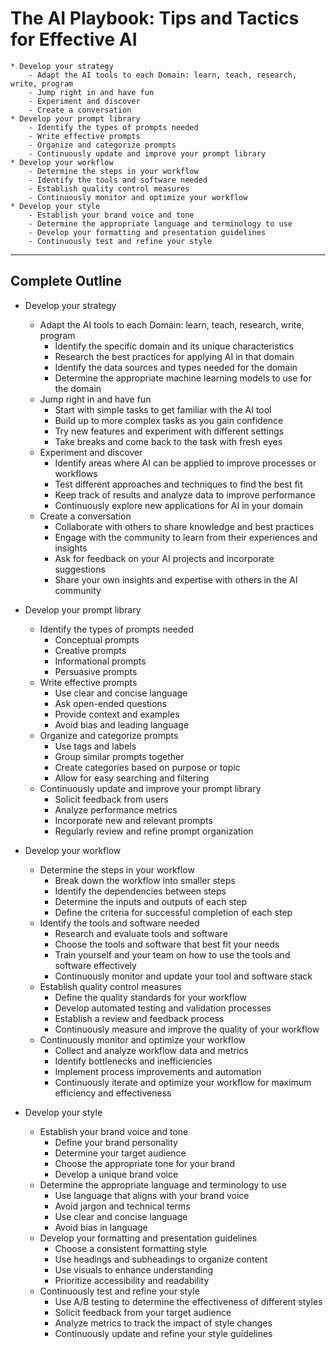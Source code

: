 # The AI Playbook: Tips and Tactics for Effective AI

    * Develop your strategy
        - Adapt the AI tools to each Domain: learn, teach, research, write, program
        - Jump right in and have fun
        - Experiment and discover
        - Create a conversation
    * Develop your prompt library
        - Identify the types of prompts needed
        - Write effective prompts
        - Organize and categorize prompts
        - Continuously update and improve your prompt library
    * Develop your workflow
        - Determine the steps in your workflow
        - Identify the tools and software needed
        - Establish quality control measures
        - Continuously monitor and optimize your workflow
    * Develop your style
        - Establish your brand voice and tone
        - Determine the appropriate language and terminology to use
        - Develop your formatting and presentation guidelines
        - Continuously test and refine your style

---

## Complete Outline

* Develop your strategy
    - Adapt the AI tools to each Domain: learn, teach, research, write, program
        + Identify the specific domain and its unique characteristics
        + Research the best practices for applying AI in that domain
        + Identify the data sources and types needed for the domain
        + Determine the appropriate machine learning models to use for the domain
    - Jump right in and have fun
        + Start with simple tasks to get familiar with the AI tool
        + Build up to more complex tasks as you gain confidence
        + Try new features and experiment with different settings
        + Take breaks and come back to the task with fresh eyes
    - Experiment and discover
        + Identify areas where AI can be applied to improve processes or workflows
        + Test different approaches and techniques to find the best fit
        + Keep track of results and analyze data to improve performance
        + Continuously explore new applications for AI in your domain
    - Create a conversation
        + Collaborate with others to share knowledge and best practices
        + Engage with the community to learn from their experiences and insights
        + Ask for feedback on your AI projects and incorporate suggestions
        + Share your own insights and expertise with others in the AI community

* Develop your prompt library
    - Identify the types of prompts needed
        + Conceptual prompts
        + Creative prompts
        + Informational prompts
        + Persuasive prompts
    - Write effective prompts
        + Use clear and concise language
        + Ask open-ended questions
        + Provide context and examples
        + Avoid bias and leading language
    - Organize and categorize prompts
        + Use tags and labels
        + Group similar prompts together
        + Create categories based on purpose or topic
        + Allow for easy searching and filtering
    - Continuously update and improve your prompt library
        + Solicit feedback from users
        + Analyze performance metrics
        + Incorporate new and relevant prompts
        + Regularly review and refine prompt organization

* Develop your workflow
    - Determine the steps in your workflow
        + Break down the workflow into smaller steps
        + Identify the dependencies between steps
        + Determine the inputs and outputs of each step
        + Define the criteria for successful completion of each step
    - Identify the tools and software needed
        + Research and evaluate tools and software
        + Choose the tools and software that best fit your needs
        + Train yourself and your team on how to use the tools and software effectively
        + Continuously monitor and update your tool and software stack
    - Establish quality control measures
        + Define the quality standards for your workflow
        + Develop automated testing and validation processes
        + Establish a review and feedback process
        + Continuously measure and improve the quality of your workflow
    - Continuously monitor and optimize your workflow
        + Collect and analyze workflow data and metrics
        + Identify bottlenecks and inefficiencies
        + Implement process improvements and automation
        + Continuously iterate and optimize your workflow for maximum efficiency and effectiveness

* Develop your style
    - Establish your brand voice and tone
        * Define your brand personality
        * Determine your target audience
        * Choose the appropriate tone for your brand
        * Develop a unique brand voice
    - Determine the appropriate language and terminology to use
        * Use language that aligns with your brand voice
        * Avoid jargon and technical terms
        * Use clear and concise language
        * Avoid bias in language
    - Develop your formatting and presentation guidelines
        * Choose a consistent formatting style
        * Use headings and subheadings to organize content
        * Use visuals to enhance understanding
        * Prioritize accessibility and readability
    - Continuously test and refine your style
        * Use A/B testing to determine the effectiveness of different styles
        * Solicit feedback from your target audience
        * Analyze metrics to track the impact of style changes
        * Continuously update and refine your style guidelines
